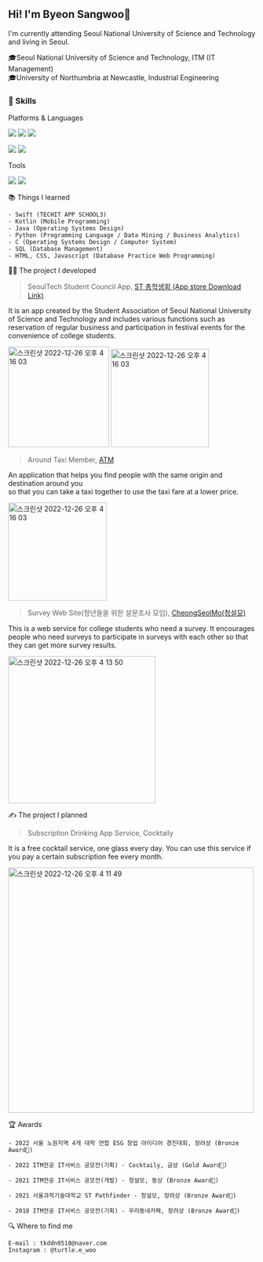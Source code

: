## Hi! I'm Byeon Sangwoo👋

I'm currently attending Seoul National University of Science and Technology and living in Seoul.

🎓Seoul National University of Science and Technology, ITM (IT Management)<br>
🎓University of Northumbria at Newcastle, Industrial Engineering


### 💪 Skills
Platforms & Languages

<img src="https://img.shields.io/badge/iOS-000000?style=flat-square&logo=iOS&logoColor=white"/> <img src="https://img.shields.io/badge/Android-3DDC84?style=flat-square&logo=Android&logoColor=white"/> <img src="https://img.shields.io/badge/Flutter-02569B?style=flat-square&logo=Flutter&logoColor=white"/>

<img src="https://img.shields.io/badge/Swift-F05138?style=flat-square&logo=Swift&logoColor=white"/> <img src="https://img.shields.io/badge/Kotlin-7F52FF?style=flat-square&logo=Kotlin&logoColor=white"/>

<!-- https://simpleicons.org 참고 -->

Tools

<img src="https://img.shields.io/badge/Firebase-FFCA28?style=flat-square&logo=Firebase&logoColor=white"/> <img src="https://img.shields.io/badge/Git-F05032?style=flat-square&logo=Git&logoColor=white"/>

📚 Things I learned
```
- Swift (TECHIT APP SCHOOL3)
- Kotlin (Mobile Programming)
- Java (Operating Systems Design)
- Python (Programming Language / Data Mining / Business Analytics)
- C (Operating Systems Design / Computer System)
- SQL (Database Management)
- HTML, CSS, Javascript (Database Practice Web Programming)
```

👨‍💻 The project I developed
> SeoulTech Student Council App, [ST 총학생회 (App store Download Link)](https://apps.apple.com/kr/app/%EC%84%9C%EC%9A%B8%EA%B3%BC%ED%95%99%EA%B8%B0%EC%88%A0%EB%8C%80%ED%95%99%EA%B5%90-%EC%B4%9D%ED%95%99%EC%83%9D%ED%9A%8C/id1641852619) <br>

It is an app created by the Student Association of Seoul National University of Science and Technology and includes various functions such as reservation of regular business and participation in festival events for the convenience of college students.

<img width="205" alt="스크린샷 2022-12-26 오후 4 16 03" src="https://github.com/tkddn0518/tkddn0518/assets/59056821/bdf46e50-68a6-44ba-af9a-48c61f17e0ab">
<img width="200" alt="스크린샷 2022-12-26 오후 4 16 03" src="https://github.com/tkddn0518/tkddn0518/assets/59056821/860c26f4-7025-443e-8693-8ff5604ad644">

> Around Taxi Member, [ATM](https://github.com/2022-Mobile-Programming/ATM)<br>

An application that helps you find people with the same origin and destination around you<br> so that you can take a taxi together to use the taxi fare at a lower price.

<img width="200" alt="스크린샷 2022-12-26 오후 4 16 03" src="https://user-images.githubusercontent.com/59056821/209517096-c713e27b-6980-456c-98d9-f5a8421c7364.png">

> Survey Web Site(청년들을 위한 설문조사 모임), [CheongSeolMo(청설모)](https://github.com/tkddn0518/sulveyWeb)<br>

This is a web service for college students who need a survey. It encourages people who need surveys to participate in surveys with each other so that they can get more survey results.

<img width="300" alt="스크린샷 2022-12-26 오후 4 13 50" src="https://user-images.githubusercontent.com/59056821/209517074-fe994fae-8a47-4e1f-84d3-c6bef14360a5.png">

✍️ The project I planned
> Subscription Drinking App Service, Cocktaily

It is a free cocktail service, one glass every day. You can use this service if you pay a certain subscription fee every month.

<img width="500" alt="스크린샷 2022-12-26 오후 4 11 49" src="https://user-images.githubusercontent.com/59056821/209516919-c751a25d-9862-4de1-9bb9-14d1acded705.png">

🏆 Awards
```
- 2022 서울 노원지역 4개 대학 연합 ESG 창업 아이디어 경진대회, 장려상 (Bronze Award🥉)

- 2022 ITM전공 IT서비스 공모전(기획) - Cocktaily, 금상 (Gold Award🏅)

- 2021 ITM전공 IT서비스 공모전(개발) - 청설모, 동상 (Bronze Award🥉)

- 2021 서울과학기술대학교 ST Pathfinder - 청설모, 장려상 (Bronze Award🥉)

- 2018 ITM전공 IT서비스 공모전(기획) - 우리동네카페, 장려상 (Bronze Award🥉)
```

🔍 Where to find me
```
E-mail : tkddn0518@naver.com
Instagram : @turtle.e_woo
```
